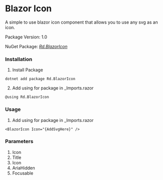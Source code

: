 # Blazor Icon

A simple to use blazor icon component that allows you to use any svg as an icon.

Package Version: 1.0

NuGet Package: *[Rd.BlazorIcon](https://www.nuget.org/packages/Rd.BlazorIcon)*


### Installation
1) Install Package
```
dotnet add package Rd.BlazorIcon
```

2) Add using for package in _Imports.razor
```
@using Rd.BlazorIcon
```

### Usage

1) Add using for package in _Imports.razor
```
<BlazorIcon Icon="{AddSvgHere}" />
```

### Parameters

1) Icon
2) Title
3) Icon
4) AriaHidden
5) Focusable